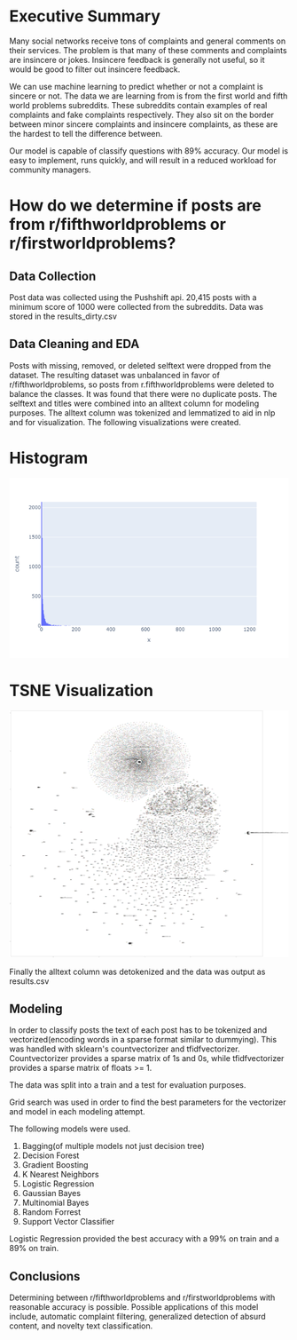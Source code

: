 # Executive Summary

Many social networks receive tons of complaints and general comments on their services. The problem is that many of these comments and complaints are insincere or jokes. Insincere feedback is generally not useful, so it would be good to filter out insincere feedback.
  
We can use machine learning to predict whether or not a complaint is sincere or not. The data we are learning from is from the first world and fifth world problems subreddits. These subreddits contain examples of real complaints and fake complaints respectively. They also sit on the border between minor sincere complaints and insincere complaints, as these are the hardest to tell the difference between.
  
Our model is capable of classify questions with 89% accuracy. Our model is easy to implement, runs quickly, and will result in a reduced workload for community managers.
  
# How do we determine if posts are from  r/fifthworldproblems or r/firstworldproblems?
## Data Collection
Post data was collected using the Pushshift api. 20,415 posts with a minimum score of 1000 were collected from the subreddits. Data was stored in the results_dirty.csv
## Data Cleaning and EDA
Posts with missing, removed, or deleted selftext were dropped from the dataset. The resulting dataset was unbalanced in favor of r/fifthworldproblems, so posts from r.fifthworldproblems were deleted to balance the classes. It was found that there were no duplicate posts. The selftext and titles were combined into an alltext column for modeling purposes. The alltext column was tokenized and lemmatized to aid in nlp and for visualization. The following visualizations were created.
  
# Histogram
![hist](./visualizations/word_hist.png?token=AABiDjPuQkljUvd06TnteqDphmLyFrW6ks5eOvwOwA%3D%3D)
  
# TSNE Visualization
![tsne](./visualizations/tsne_scatter.png?token=AABiDuAYd2jvLKfYNJ5TeKYZpFhjKTX7ks5ePPABwA%3D%3D)

Finally the alltext column was detokenized and the data was output as results.csv
## Modeling
In order to classify posts the text of each post has to be tokenized and vectorized(encoding words in a sparse format similar to dummying). This was handled with sklearn's countvectorizer and tfidfvectorizer. Countvectorizer provides a sparse matrix of 1s and 0s, while tfidfvectorizer provides a sparse matrix of floats >= 1.  

The data was split into a train and a test for evaluation purposes.  

Grid search was used in order to find the best parameters for the vectorizer and model in each modeling attempt.  

The following models were used.
1. Bagging(of multiple models not just decision tree)
2. Decision Forest
3. Gradient Boosting
4. K Nearest Neighbors
5. Logistic Regression
6. Gaussian Bayes
7. Multinomial Bayes
8. Random Forrest
9. Support Vector Classifier

Logistic Regression provided the best accuracy with a 99% on train and a 89% on train.
  
## Conclusions
Determining between r/fifthworldproblems and r/firstworldproblems with reasonable accuracy is possible. Possible applications of this model include, automatic complaint filtering, generalized detection of absurd content, and novelty text classification. 
